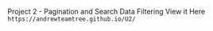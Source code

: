 Project 2 - Pagination and Search Data Filtering
View it Here `https://andrewteamtree.github.io/U2/`
